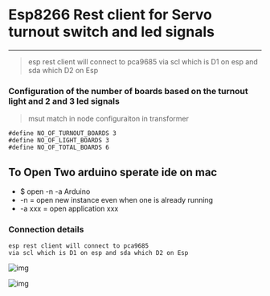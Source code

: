 # Esp8266 Rest client for Servo turnout switch and led signals 

---

> esp rest client will connect to pca9685 
> via scl which is D1 on esp and sda which D2 on Esp 


### Configuration of the number of boards based on the turnout light and 2 and 3 led signals 
> msut match in node configuraiton in transformer 
```
#define NO_OF_TURNOUT_BOARDS 3
#define NO_OF_LIGHT_BOARDS 3
#define NO_OF_TOTAL_BOARDS 6
```

## To Open Two arduino sperate ide on mac 
* $ open -n -a Arduino
* -n = open new instance even when one is already running
* -a xxx = open application xxx

### Connection details 
```
esp rest client will connect to pca9685 
via scl which is D1 on esp and sda which D2 on Esp 

```

![img](/DOCUMENTS/JMRI-MOSQUITTO-MQTT/jmri-mqtt-spring-transformer-esp8266-arduinouno/image/esp8266-pca9685.jpg)

![img](/DOCUMENTS/JMRI-MOSQUITTO-MQTT/jmri-mqtt-spring-transformer-esp8266-arduinouno/image/esp-pca9685.png)
